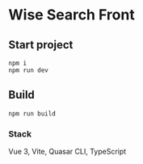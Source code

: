 # Wise Search Front

## Start project
``npm i``  
``npm run dev``  

## Build 
``npm run build``

### Stack
<p>Vue 3, Vite, Quasar CLI, TypeScript</p>
